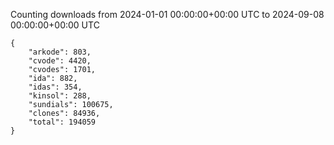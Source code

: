 
Counting downloads from 2024-01-01 00:00:00+00:00 UTC to 2024-09-08 00:00:00+00:00 UTC

```
{
    "arkode": 803,
    "cvode": 4420,
    "cvodes": 1701,
    "ida": 882,
    "idas": 354,
    "kinsol": 288,
    "sundials": 100675,
    "clones": 84936,
    "total": 194059
}
```
